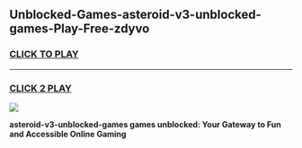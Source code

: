 
## Unblocked-Games-asteroid-v3-unblocked-games-Play-Free-zdyvo
<h3>
<a href="https://premium76.site?title=asteroid-v3-unblocked-games&ref=09A">CLICK TO PLAY</a></h3>
<hr>

<h3>
<a href="https://premium76.site?title=asteroid-v3-unblocked-games&ref=09A">CLICK 2 PLAY</a>
  
</h3>

<a href="https://premium76.site?title=asteroid-v3-unblocked-games&ref=09A"><img src="https://clearcache.store/games.png"></a>


**asteroid-v3-unblocked-games games unblocked: Your Gateway to Fun and Accessible Online Gaming**
